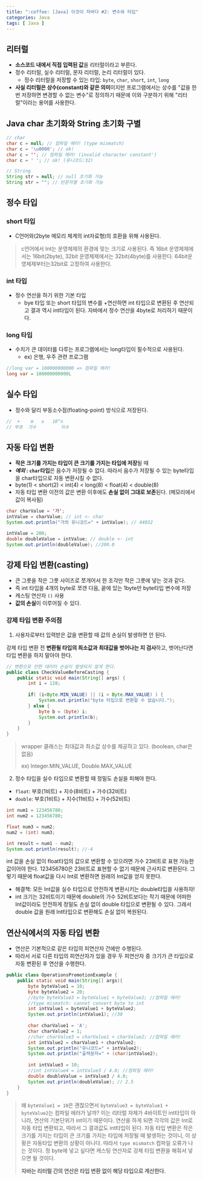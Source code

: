 ```yaml
---
title: ":coffee: [Java] 이것이 자바다 #2: 변수와 타입"
categories: Java
tags: [ Java ]
---
```


## 리터럴

- **소스코드 내에서 직접 입력된 값**을 리터럴이라고 부른다.
- 정수 리터럴, 실수 리터럴, 문자 리터럴, 논리 리터럴이 있다.
  - 정수 리터럴을 저장할 수 있는 타입: `byte`, `char`, `short`, `int`, `long`
- **사실 리터럴은 상수(constant)와 같은 의미**이지만 프로그램에서는 상수를 "값을 한 번 저장하면 변경할 수 없는 변수"로 정의하기 때문에 이와 구분하기 위해 "리터럴"이라는 용어를 사용한다.



## Java char 초기화와 String 초기화 구별

```java
// char
char c = null; // 컴파일 에러! (type mismatch)
char c = '\u0000'; // ok!
char c = ''; // 컴파일 에러! (invalid character constant')
char c = ' '; // ok! (유니코드:32)

// String
String str = null; // null 초기화 가능
String str = ""; // 빈문자열 초기화 가능
```



## 정수 타입

### short 타입

- C언어와(2byte 메모리 체계의 int자료형)의 호환을 위해 사용된다.

> c언어에서 Int는 운영체제의 환경에 맞는 크기로 사용된다. 즉 16bit 운영체제에서는 16bit(2byte), 32bit 운영체제에서는 32bit(4byte)를 사용한다. 64bit운영체제부터는32bit로 고정하여 사용한다. 

### int 타입

- 정수 연산을 하기 위한 기본 타입
  - bye 타입 또는 short 타입의 변수를 +연산하면 int 타입으로 변환된 후 연산되고 결과 역시 int타입이 된다. 자바에서 정수 연산을 4byte로 처리하기 때문이다.

### long 타입

- 수치가 큰 데이터를 다루는 프로그램에서는 long타입이 필수적으로 사용된다.
  - ex) 은행, 우주 관련 프로그램 

```java
//long var = 100000000000 => 컴파일 에러!
long var = 100000000000L
```



## 실수 타입

- 정수와 달리 부동소수점(floating-point) 방식으로 저장된다.

```java
//  +    m   x   10^n
// 부호  가수         지수
```



## 자동 타입 변환

- **작은 크기를 가지는 타입이 큰 크기를 가지는 타입에 저장**될 때
- ***예외* : `char`타입**은 음수가 저장될 수 없다. 따라서 음수가 저장될 수 있는 byte타입을 char타입으로 자동 변환시킬 수 없다.
- byte(1) < short(2) < int(4) < long(8) < float(4) < double(8)
- 자동 타입 변환 이전의 값은 변환 이후에도 **손실 없이 그대로 보존**된다. (메모리에서 값이 복사됨)

```java
char charValue = '가';
intValue = charValue; // int <- char
System.out.println("가의 유니코드=" + intValue); // 44032

intValue = 200;
double doubleValue = intValue; // double <- int
System.out.println(doubleValue); //200.0
```



## 강제 타입 변환(casting)

- 큰 그릇을 작은 그릇 사이즈로 쪼개어서 한 조각만 작은 그릇에 넣는 것과 같다.
- 즉 int 타입을 4개의 byte로 쪼갠 다음, 끝에 있는 1byte만 byte타입 변수에 저장
- 캐스팅 연산자 `()` 사용
- **값의 손실**이 이루어질 수 있다.

### 강제 타입 변환 주의점

1) 사용자로부터 입력받은 값을 변환할 때 값의 손실이 발생하면 안 된다.

강제 타입 변환 전 **변환될 타입의 최소값과 최대값을 벗어나는 지 검사**하고, 벗어난다면 타입 변환을 하지 말아야 한다. 

```java
// 변환으로 인한 데이터 손실이 발생되지 않게 한다.
public class CheckValueBeforeCasting {
    public static void main(String[] args) {
        int i = 128;
        
        if( (i<Byte.MIN_VALUE) || (i > Byte.MAX_VALUE) ) {
            System.out.println("byte 타입으로 변환할 수 없습니다.");
        } else {
            byte b = (byte) i;
            System.out.println(b);
        }
    }
}
```

> wrapper 클래스는 최대값과 최소값 상수를 제공하고 있다. (boolean, char은 없음) 
>
> ex) Integer.MIN_VALUE, Double.MAX_VALUE



2) 정수 타입을 실수 타입으로 변환할 때 정밀도 손실을 피해야 한다.

-  `float`: 부호(1비트) + 지수(8비트) + 가수(32비트)
- `double`: 부호(1비트) + 지수(11비트) + 가수(52비트)

```java
int num1 = 123456780;
int num2 = 123456780;

float num3 = num2;
num2 = (int) num3;

int result = num1 - num2;
System.out.println(result); //-4
```

int 값을 손실 없이 float타입의 값으로 변환할 수 있으려면 가수 23비트로 표현 가능한 값이어야 한다. 123456780은 23비트로 표현할 수 없기 때문에 근사치로 변환된다. 그렇기 때문에 float값을 다시 Int로 변환하면 원래의 Int값을 얻지 못한다.

- 해결책: 모든 Int값을 실수 타입으로 안전하게 변환시키는 double타입을 사용하자!
- int 크기는 32비트이기 때문에 double의 가수 52비트보다는 작기 때문에 어떠한 Int값이라도 안전하게 정밀도 손실 없이 double 타입으로 변환될 수 있다. 그래서 double 값을 원래 Int타입으로 변환해도 손실 없이 복원된다.



## 연산식에서의 자동 타입 변환

- 연산은 기본적으로 같은 타입의 피연산자 간에만 수행된다.
- 따라서 서로 다른 타입의 피연산자가 있을 경우 두 피연산자 중 크기가 큰 타입으로 자동 변환된 후 연산을 수행한다.

```java
public class OperationsPromotionExample {
    public static void main(String[] args){
        byte byteValue1 = 10;
        byte byteValue2 = 20;
        //byte byteValue3 = byteValue1 + byteValue2; //컴파일 에러!
        //type mismatch: cannot convert byte to int
        int intValue1 = byteValue1 + byteValue2;
        System.out.println(intValue1); //30
        
        char charValue1 = 'A';
        char charValue2 = 1;
        //char charValue3 = charValue1 + charValue2; //컴파일 에러!
        int intValue2 = charValue1 + charValue2;
        System.out.println("유니코드=" + intValue2);
        System.out.println("출력문자=" + (char)intValue2);
        
        int intValue3 = 10;
        //int intValue4 = intValue3 / 4.0; //컴파일 에러!
        double doubleValue = intValue3 / 4.0;
        System.out.println(doubleValue); // 2.5
    }
}
```

> 왜 `byteValue1 = 10`은 괜찮으면서 `byteValue3 = byteValue1 + byteValue2`는 컴파일 에러가 날까? 이는 리터럴 자체가 4바이트인 int타입이 아니라, 연산의 기본단위가 int이기 때문이다. 연산을 하게 되면 각각의 값은 Int로 자동 타입 변환되고, 따라서 그 결과값도 int타입이 된다. 자동 타입 변환은 작은 크기를 가지는 타입이 큰 크기를 가지는 타입에 저장될 때 발생하는 것이니, 이 상황은 자동타입 변환의 상황이 아니다. 따라서 `type mismatch` 컴파일 오류가 나는 것이다. 정 byte에 넣고 싶다면 캐스팅 연산자로 강제 타입 변환을 해줘서 넣으면 될 것이다.
>
> **자바는 리터럴 간의 연산은 타입 변환 없이 해당 타입으로 계산한다.**

